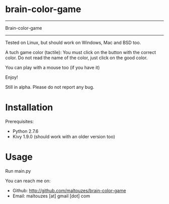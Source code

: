 # brain-color-game

******
Brain-color-game
******
Tested on Linux, but should work on Windows, Mac and BSD too.

A tuch game color (tactile): You must click on the button with the correct color. Do not read the name of the color, just click on the good color.

You can play with a mouse too (if you have it)

Enjoy!

Still in alpha. Please do not report any bug.

# Installation
Prerequisites: 
* Python 2.7.6
* Kivy 1.9.0 (should work with an older version too)

# Usage
Run main.py

You can reach me on:
* Github: http://github.com/maltouzes/brain-color-game
* Email: maltouzes [at] gmail [dot] com
